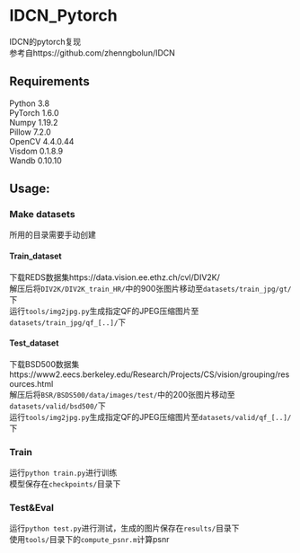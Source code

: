# IDCN_Pytorch
IDCN的pytorch复现 <br/>
参考自https://github.com/zhenngbolun/IDCN <br/>
## Requirements
Python 3.8<br/>
PyTorch 1.6.0<br/>
Numpy 1.19.2<br/>
Pillow 7.2.0<br/>
OpenCV 4.4.0.44<br/>
Visdom 0.1.8.9<br/>
Wandb 0.10.10<br/>
## Usage:
### Make datasets
所用的目录需要手动创建<br/>
#### Train_dataset
下载REDS数据集https://data.vision.ee.ethz.ch/cvl/DIV2K/ <br/>
解压后将`DIV2K/DIV2K_train_HR/`中的900张图片移动至`datasets/train_jpg/gt/`下	<br/>
运行`tools/img2jpg.py`生成指定QF的JPEG压缩图片至`datasets/train_jpg/qf_[..]/`下	<br/>
#### Test_dataset
下载BSD500数据集https://www2.eecs.berkeley.edu/Research/Projects/CS/vision/grouping/resources.html <br/>
解压后将`BSR/BSDS500/data/images/test/`中的200张图片移动至`datasets/valid/bsd500/`下	<br/>
运行`tools/img2jpg.py`生成指定QF的JPEG压缩图片至`datasets/valid/qf_[..]/`下	<br/>
### Train
运行`python train.py`进行训练	<br/>
模型保存在`checkpoints/`目录下	<br/>
### Test&Eval
运行`python test.py`进行测试，生成的图片保存在`results/`目录下	<br/>
使用`tools/`目录下的`compute_psnr.m`计算psnr	<br/>